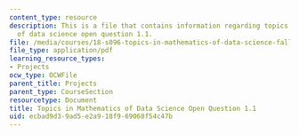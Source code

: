 ```yaml
---
content_type: resource
description: This is a file that contains information regarding topics in mathematics
  of data science open question 1.1.
file: /media/courses/18-s096-topics-in-mathematics-of-data-science-fall-2015/ecbad9d39ad5e2a918f969068f54c47b_MIT18_S096F15_Open1.1.pdf
file_type: application/pdf
learning_resource_types:
- Projects
ocw_type: OCWFile
parent_title: Projects
parent_type: CourseSection
resourcetype: Document
title: Topics in Mathematics of Data Science Open Question 1.1
uid: ecbad9d3-9ad5-e2a9-18f9-69068f54c47b
---
```

